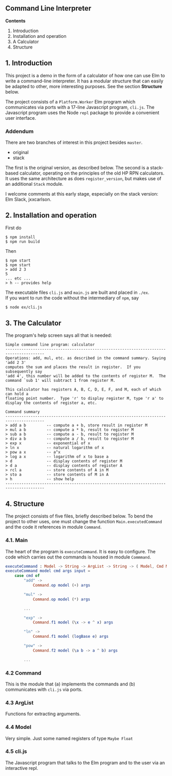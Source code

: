 ## Command Line Interpreter

**Contents**

1. Introduction
2. Installation and operation
3. A Calculator
4. Structure

## 1. Introduction

This project is a demo in the form of a calculator 
of how one can use Elm to write a command-line interpreter.
It has a modular structure that can easily be adapted
to other, more interesting purposes.  See the section
**Structure** below.

The project consists of a `Platform.Worker` Elm program which
communicates via ports with a 17-line
Javascript program, `cli.js`.  The Javascript program
uses the Node `repl` package to provide a convenient user
interface.

### Addendum

There are two branches of interest in this project besides 
`master`.

- original
- stack

The first is the original version, as described below.
The second is a stack-based calculator, operating on the 
principles of the old HP RPN calculators.  It uses
the same architecture as does `register_version`, but
makes use of an additional `Stack` module.

I welcome comments at this early stage, especially
on the stack version: Elm Slack, jxxcarlson.

## 2. Installation and operation

First do

```
$ npm install
$ npm run build
```
Then 

```
$ npm start
$ npm start
> add 2 3
5
... etc ...
> h -- provides help
```

The executable files `cli.js` and `main.js` are built
and placed in `./ex`.  
If you want to run the code without the intermediary 
of `npm`, say

```bash
$ node ex/cli.js
```


## 3.  The Calculator

The program's help screen says all that is needed:

```
Simple command line program: calculator
---------------------------------------------------------------------------------------
Operations: add, mul, etc. as described in the command summary. Saying 'add 2 3'
computes the sum and places the result in register.  If you subsequently say
'add 4', this number will be added to the contents of register M.  The
command `sub 1' will subtract 1 from register M.

This calculator has registers A, B, C, D, E, F, and M, each of which can hold a
floating point number.  Type 'r' to display register M, type 'r a' to
display the contents of register a, etc.

Command summary
---------------------------------------------------------------------------------------
> add a b         -- compute a + b, store result in register M
> mul a b         -- compute a * b, result to register M
> sub a b         -- compute a - b, result to register M
> div a b         -- compute a / b, result to register M
> exp x           -- exponential of x
> ln x            -- natural logarithm of x
> pow a x         -- a^x
> log a x         -- logarithm of x to base a
> d               -- display contents of register M
> d a             -- display contents of register A
> rcl a           -- store contents of A in M
> sto a           -- store contents of M in A
> h               -- show help
---------------------------------------------------------------------------------------
```

## 4. Structure

The project consists of five files, briefly described below.
To bend the project to other uses, one must change
the function `Main.executedCommand` and the code it references
in module `Command`.


### 4.1. Main

The heart of the program is `executeCommand`.  It is
easy to configure.  The code which carries out
 the commands is housed in module
`Commmand`.

```elm
executeCommand : Model -> String -> ArgList -> String -> ( Model, Cmd Msg )
executeCommand model cmd args input =
    case cmd of
        "add" ->
            Command.op model (+) args

        "mul" ->
            Command.op model (*) args

        ... 

        "exp" ->
            Command.f1 model (\x -> e ^ x) args

        "ln" ->
            Command.f1 model (logBase e) args

        "pow" ->
            Command.f2 model (\a b -> a ^ b) args

        ... 
```

### 4.2 Command 

This is the module that (a) implements
the commands and (b) communicates with `cli.js` via ports.


### 4.3 ArgList

Functions for extracting arguments.

### 4.4 Model

Very simple.  Just some named registers of type `Maybe Float`

### 4.5 cli.js

The Javascript program that talks to the Elm program
and to the user via  an interactive repl.

